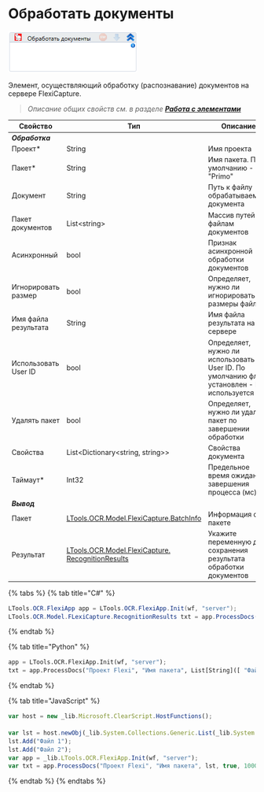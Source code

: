 # Обработать документы

![](<../../../../.gitbook/assets/image (431).png>)

Элемент, осуществляющий обработку (распознавание) документов на сервере FlexiCapture.

> *Описание общих свойств см. в разделе [**Работа с элементами**](https://docs.primo-rpa.ru/primo-rpa/primo-studio/process/elements)*

| Свойство         | Тип                                                                                     | Описание                                           |
| ---------------- | --------------------------------------------------------------------------------------- | -------------------------------------------------- |
| ***Обработка***  |   |    |
| Проект\*         | String                                                                                  | Имя проекта                                        |
| Пакет\*          | String                                                                                  | Имя пакета. По умолчанию - "Primo"                 |
| Документ         | String                                                                                  | Путь к файлу обрабатываемого документа             |
| Пакет документов | List\<string\>                                                                          | Массив путей к файлам документов                   |
| Асинхронный      | bool                                                                                    | Признак асинхронной обработки документов   |
| Игнорировать размер  | bool                                                                                | Определяет, нужно ли игнорировать размеры файлов   |
| Имя файла результата | String                                                                              | Имя файла результата на сервере  |
| Использовать User ID | bool                                                                                | Определяет, нужно ли использовать User ID. По умолчанию флаг установлен - ID используется  |
| Удалять пакет    | bool                                                                            | Определяет, нужно ли удалять пакет по завершении обработки |
| Свойства         | List\<Dictionary\<string, string\>\>                                                        | Свойства документа    |
| Таймаут\*        | Int32                                                                                   | Предельное время ожидания завершения процесса (мс) |
| ***Вывод***      |                   |               |
| Пакет            | [LTools.OCR.Model.FlexiCapture.BatchInfo](tipy-dannykh/batchinfo.md)                    | Информация о пакете            |
| Результат        | [LTools.OCR.Model.FlexiCapture. RecognitionResults](tipy-dannykh/recognitionresults.md) | Укажите переменную для сохранения результата обработки документов |

{% tabs %}
{% tab title="C#" %}
```csharp
LTools.OCR.FlexiApp app = LTools.OCR.FlexiApp.Init(wf, "server");
LTools.OCR.Model.FLexiCapture.RecognitionResults txt = app.ProcessDocs("Проект Flexi", "Имя пакета", new List<string>() { "Файл 1", "Файл 2" }, true, 10000);
```
{% endtab %}

{% tab title="Python" %}
```python
app = LTools.OCR.FlexiApp.Init(wf, "server");
txt = app.ProcessDocs("Проект Flexi", "Имя пакета", List[String]([ "Файл 1", "Файл 2" ]), True, 10000);
```
{% endtab %}

{% tab title="JavaScript" %}
```javascript
var host = new _lib.Microsoft.ClearScript.HostFunctions();
	
var lst = host.newObj(_lib.System.Collections.Generic.List(_lib.System.String));
lst.Add("Файл 1");
lst.Add("Файл 2");
var app = _lib.LTools.OCR.FlexiApp.Init(wf, "server");
var txt = app.ProcessDocs("Проект Flexi", "Имя пакета", lst, true, 10000);
```
{% endtab %}
{% endtabs %}
